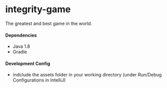 # integrity-game

The greatest and best game in the world.

#### Dependencies

* Java 1.8
* Gradle

#### Development Config

* indclude the assets folder in your working directory (under Run/Debug Configurations in IntelliJ)